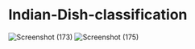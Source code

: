 # Indian-Dish-classification
![Screenshot (173)](https://user-images.githubusercontent.com/62601483/113090830-429e5b00-9208-11eb-9d48-2ab640c809cc.png)
![Screenshot (175)](https://user-images.githubusercontent.com/62601483/113090833-44681e80-9208-11eb-82a0-3cab8a8eb004.png)
